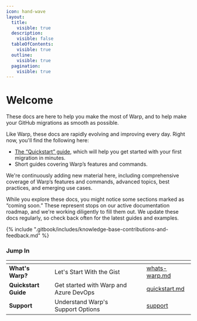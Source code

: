 ```yaml
---
icon: hand-wave
layout:
  title:
    visible: true
  description:
    visible: false
  tableOfContents:
    visible: true
  outline:
    visible: true
  pagination:
    visible: true
---
```


# Welcome

These docs are here to help you make the most of Warp, and to help make your GitHub migrations as smooth as possible.

Like Warp, these docs are rapidly evolving and improving every day. Right now, you'll find the following here:

* [The “Quickstart” guide](getting-started/quickstart.md), which will help you get started with your first migration in minutes.
* Short guides covering Warp’s features and commands.

We're continuously adding new material here, including comprehensive coverage of Warp’s features and commands, advanced topics, best practices, and emerging use cases.

While you explore these docs, you might notice some sections marked as “coming soon.” These represent stops on our active documentation roadmap, and we're working diligently to fill them out. We update these docs regularly, so check back often for the latest guides and examples.

{% include ".gitbook/includes/knowledge-base-contributions-and-feedback.md" %}

### Jump In

<table data-view="cards"><thead><tr><th></th><th></th><th data-hidden data-card-cover data-type="files"></th><th data-hidden></th><th data-hidden data-card-target data-type="content-ref"></th></tr></thead><tbody><tr><td><strong>What's Warp?</strong></td><td>Let's Start With the Gist</td><td></td><td></td><td><a href="getting-started/whats-warp.md">whats-warp.md</a></td></tr><tr><td><strong>Quickstart Guide</strong></td><td>Get started with Warp and Azure DevOps</td><td></td><td></td><td><a href="getting-started/quickstart.md">quickstart.md</a></td></tr><tr><td><strong>Support</strong></td><td>Understand Warp's Support Options</td><td></td><td></td><td><a href="using-warp/support/">support</a></td></tr></tbody></table>

